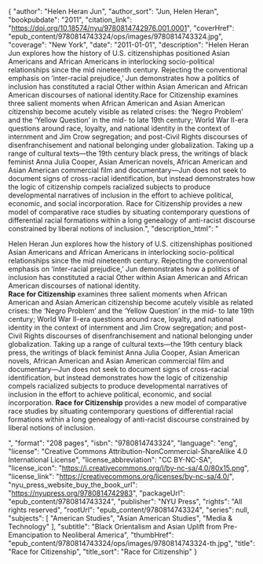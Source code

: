 {
  "author": "Helen Heran Jun",
  "author_sort": "Jun, Helen Heran",
  "bookpubdate": "2011",
  "citation_link": "https://doi.org/10.18574/nyu/9780814742976.001.0001",
  "coverHref": "epub_content/9780814743324/ops/images/9780814743324.jpg",
  "coverage": "New York",
  "date": "2011-01-01",
  "description": "Helen Heran Jun explores how the history of U.S. citizenshiphas positioned Asian Americans and African Americans in interlocking socio-political relationships since the mid nineteenth century. Rejecting the conventional emphasis on ‘inter-racial prejudice,’ Jun demonstrates how a politics of inclusion has constituted a racial Other within Asian American and African American discourses of national identity.Race for Citizenship examines three salient moments when African American and Asian American citizenship become acutely visible as related crises: the ‘Negro Problem’ and the ‘Yellow Question’ in the mid- to late 19th century; World War II-era questions around race, loyalty, and national identity in the context of internment and Jim Crow segregation; and post-Civil Rights discourses of disenfranchisement and national belonging under globalization. Taking up a range of cultural texts—the 19th century black press, the writings of black feminist Anna Julia Cooper, Asian American novels, African American and Asian American commercial film and documentary—Jun does not seek to document signs of cross-racial identification, but instead demonstrates how the logic of citizenship compels racialized subjects to produce developmental narratives of inclusion in the effort to achieve political, economic, and social incorporation. Race for Citizenship provides a new model of comparative race studies by situating contemporary questions of differential racial formations within a long genealogy of anti-racist discourse constrained by liberal notions of inclusion.",
  "description_html": "<p>Helen Heran Jun explores how the history of U.S. citizenshiphas positioned Asian Americans and African Americans in interlocking socio-political relationships since the mid nineteenth century. Rejecting the conventional emphasis on ‘inter-racial prejudice,’ Jun demonstrates how a politics of inclusion has constituted a racial Other within Asian American and African American discourses of national identity.<br><b>Race for Citizenship</b> examines three salient moments when African American and Asian American citizenship become acutely visible as related crises: the ‘Negro Problem’ and the ‘Yellow Question’ in the mid- to late 19th century; World War II-era questions around race, loyalty, and national identity in the context of internment and Jim Crow segregation; and post-Civil Rights discourses of disenfranchisement and national belonging under globalization. Taking up a range of cultural texts—the 19th century black press, the writings of black feminist Anna Julia Cooper, Asian American novels, African American and Asian American commercial film and documentary—Jun does not seek to document signs of cross-racial identification, but instead demonstrates how the logic of citizenship compels racialized subjects to produce developmental narratives of inclusion in the effort to achieve political, economic, and social incorporation. <b>Race for Citizenship</b> provides a new model of comparative race studies by situating contemporary questions of differential racial formations within a long genealogy of anti-racist discourse constrained by liberal notions of inclusion.</p>",
  "format": "208 pages",
  "isbn": "9780814743324",
  "language": "eng",
  "license": "Creative Commons Attribution-NonCommercial-ShareAlike 4.0 International License",
  "license_abbreviation": "CC BY-NC-SA",
  "license_icon": "https://i.creativecommons.org/l/by-nc-sa/4.0/80x15.png",
  "license_link": "https://creativecommons.org/licenses/by-nc-sa/4.0/",
  "nyu_press_website_buy_the_book_url": "https://nyupress.org/9780814742983",
  "packageUrl": "epub_content/9780814743324",
  "publisher": "NYU Press",
  "rights": "All rights reserved",
  "rootUrl": "epub_content/9780814743324",
  "series": null,
  "subjects": [
    "American Studies",
    "Asian American Studies",
    "Media & Technology"
  ],
  "subtitle": "Black Orientalism and Asian Uplift from Pre-Emancipation to Neoliberal America",
  "thumbHref": "epub_content/9780814743324/ops/images/9780814743324-th.jpg",
  "title": "Race for Citizenship",
  "title_sort": "Race for Citizenship"
}
